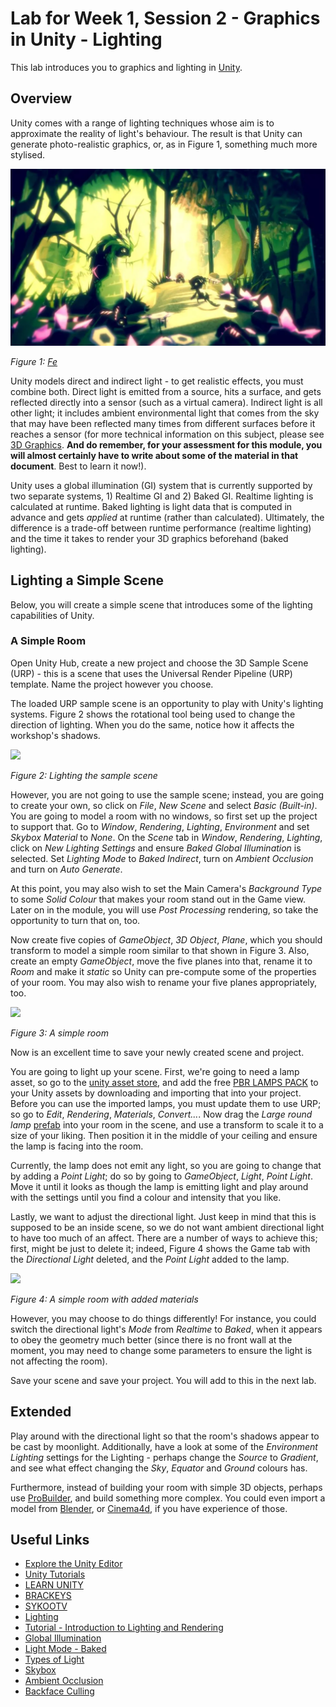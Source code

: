 # Lab for Week 1, Session 2 - Graphics in Unity - Lighting

This lab introduces you to graphics and lighting in [Unity](https://unity.com/).

## Overview

Unity comes with a range of lighting techniques whose aim is to approximate the reality of light's behaviour. The result is that Unity can generate photo-realistic graphics, or, as in Figure 1, something much more stylised.

![](./images/fe.png)

_Figure 1: [Fe](https://www.ea.com/games/fe)_

Unity models direct and indirect light - to get realistic effects, you must combine both. Direct light is emitted from a source, hits a surface, and gets reflected directly into a sensor (such as a virtual camera). Indirect light is all other light; it includes ambient environmental light that comes from the sky that may have been reflected many times from different surfaces before it reaches a sensor (for more technical information on this subject, please see [3D Graphics](../graphicsBackground.md). **And do remember, for your assessment for this module, you will almost certainly have to write about some of the material in that document**. Best to learn it now!).

Unity uses a global illumination (GI) system that is currently supported by two separate systems, 1) Realtime GI and 2) Baked GI. Realtime lighting is calculated at runtime. Baked lighting is light data that is computed in advance and gets _applied_ at runtime (rather than calculated). Ultimately, the difference is a trade-off between runtime performance (realtime lighting) and the time it takes to render your 3D graphics beforehand (baked lighting).

## Lighting a Simple Scene

Below, you will create a simple scene that introduces some of the lighting capabilities of Unity.

### A Simple Room

Open Unity Hub, create a new project and choose the 3D Sample Scene (URP) - this is a scene that uses the Universal Render Pipeline (URP) template. Name the project however you choose.

The loaded URP sample scene is an opportunity to play with Unity's lighting systems. Figure 2 shows the rotational tool being used to change the direction of lighting. When you do the same, notice how it affects the workshop's shadows.

![](./images/sampleScene.png)

_Figure 2: Lighting the sample scene_

However, you are not going to use the sample scene; instead, you are going to create your own, so click on _File_, _New Scene_ and select _Basic (Built-in)_. You are going to model a room with no windows, so first set up the project to support that. Go to _Window_, _Rendering_, _Lighting_, _Environment_ and set _Skybox Material_ to _None_. On the _Scene_ tab in _Window_, _Rendering_, _Lighting_, click on _New Lighting Settings_ and ensure _Baked Global Illumination_ is selected. Set _Lighting Mode_ to _Baked Indirect_, turn on _Ambient Occlusion_ and turn on _Auto Generate_.

At this point, you may also wish to set the Main Camera's _Background Type_ to some _Solid Colour_ that makes your room stand out in the Game view. Later on in the module, you will use _Post Processing_ rendering, so take the opportunity to turn that on, too.

Now create five copies of _GameObject_, _3D Object_, _Plane_, which you should transform to model a simple room similar to that shown in Figure 3. Also, create an empty _GameObject_, move the five planes into that, rename it to _Room_ and make it _static_ so Unity can pre-compute some of the properties of your room. You may also wish to rename your five planes appropriately, too.

![](./images/simpleRoom.png)

_Figure 3: A simple room_

Now is an excellent time to save your newly created scene and project.

You are going to light up your scene. First, we're going to need a lamp asset, so go to the [unity asset store](https://assetstore.unity.com/), and add the free [PBR LAMPS PACK](https://assetstore.unity.com/packages/3d/props/interior/free-pbr-lamps-70181) to your Unity assets by downloading and importing that into your project. Before you can use the imported lamps, you must update them to use URP; so go to _Edit_, _Rendering_, _Materials_, _Convert..._. Now drag the _Large round lamp_ [prefab](https://docs.unity3d.com/Manual/Prefabs.html) into your room in the scene, and use a transform to scale it to a size of your liking. Then position it in the middle of your ceiling and ensure the lamp is facing into the room.  

Currently, the lamp does not emit any light, so you are going to change that by adding a _Point Light_; do so by going to _GameObject_, _Light_, _Point Light_. Move it until it looks as though the lamp is emitting light and play around with the settings until you find a colour and intensity that you like.

Lastly, we want to adjust the directional light. Just keep in mind that this is supposed to be an inside scene, so we do not want ambient directional light to have too much of an affect. There are a number of ways to achieve this; first, might be just to delete it; indeed, Figure 4 shows the Game tab with the _Directional Light_ deleted, and the _Point Light_ added to the lamp.

![](./images/simpleRoomLit.png)

_Figure 4: A simple room with added materials_

However, you may choose to do things differently! For instance, you could switch the directional light's _Mode_ from _Realtime_ to _Baked_, when it appears to obey the geometry much better (since there is no front wall at the moment, you may need to change some parameters to ensure the light is not affecting the room).

Save your scene and save your project. You will add to this in the next lab.

## Extended

Play around with the directional light so that the room's shadows appear to be cast by moonlight. Additionally, have a look at some of the _Environment Lighting_ settings for the Lighting - perhaps change the _Source_ to _Gradient_, and see what effect changing the _Sky_, _Equator_ and _Ground_ colours has.

Furthermore, instead of building your room with simple 3D objects, perhaps use [ProBuilder](https://docs.unity3d.com/Packages/com.unity.probuilder@5.0/manual/index.html), and build something more complex. You could even import a model from [Blender](https://www.blender.org/), or [Cinema4d](https://www.maxon.net/en/cinema-4d), if you have experience of those.

## Useful Links

+ [Explore the Unity Editor](https://learn.unity.com/tutorial/explore-the-unity-editor-1#)
+ [Unity Tutorials](https://learn.unity.com/tutorials)
+ [LEARN UNITY](https://www.youtube.com/watch?v=pwZpJzpE2lQ)
+ [BRACKEYS](https://www.youtube.com/user/Brackeys)
+ [SYKOOTV](https://www.youtube.com/user/SykooTV)
+ [Lighting](https://docs.unity3d.com/Manual/LightingOverview.html)
+ [Tutorial - Introduction to Lighting and Rendering](https://learn.unity.com/tutorial/introduction-to-lighting-and-rendering-2019-3)
+ [Global Illumination](https://docs.unity3d.com/560/Documentation/Manual/GIIntro.html)
+ [Light Mode - Baked](https://docs.unity3d.com/Manual/LightMode-Baked.html)
+ [Types of Light](https://docs.unity3d.com/Manual/Lighting.html)
+ [Skybox](https://docs.unity3d.com/2020.3/Documentation/Manual/skyboxes.html)
+ [Ambient Occlusion](https://docs.unity3d.com/Manual/LightingBakedAmbientOcclusion.html)
+ [Backface Culling](https://answers.unity.com/questions/1447454/mesh-looks-transperent-on-one-side.html)